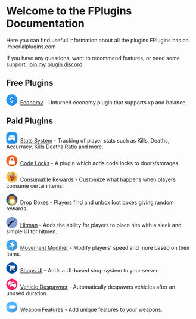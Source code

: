 # Welcome to the FPlugins Documentation

Here you can find usefull information about all the plugins FPlugins has on imperialplugins.com

If you have any questions, want to recommend features, or need some support, [join my plugin discord](https://discord.gg/bNMKHPa).

## Free Plugins

<img src="/assets/images/plugins/economy/logo.png" width="30" style="vertical-align: bottom;margin-right: 0.25em; border-radius: 50%"/> [Economy](/plugins/economy/) -
Unturned economy plugin that supports xp and balance.

## Paid Plugins

<img src="/assets/images/plugins/stats-system/logo.png" width="30" style="vertical-align: bottom;margin-right: 0.25em;"/> [Stats System](/plugins/stats-system/) -
Tracking of player stats such as Kills, Deaths, Accurracy, Kills Deaths Ratio and more.

<img src="/assets/images/plugins/code-locks/logo.png" width="30" style="vertical-align: bottom;margin-right: 0.25em;"/> [Code Locks](/plugins/code-locks/) -
A plugin which adds code locks to doors/storages.

<img src="/assets/images/plugins/consumable-rewards/logo.png" width="30" style="vertical-align: bottom;margin-right: 0.25em;"/> [Consumable Rewards](/plugins/consumable-rewards/) -
Customize what happens when players consume certain items!

<img src="/assets/images/plugins/dropboxes/logo.png" width="30" style="vertical-align: bottom;margin-right: 0.25em;"/> [Drop Boxes](/plugins/dropboxes/) -
Players find and unbox loot boxes giving random rewards.

<img src="/assets/images/plugins/hitman/logo.png" width="30" style="vertical-align: bottom;margin-right: 0.25em;"/> [Hitman](/plugins/hitman/) -
Adds the ability for players to place hits with a sleek and simple UI for hitmen.

<img src="/assets/images/plugins/movement-modifier/logo.png" width="30" style="vertical-align: bottom;margin-right: 0.25em;"/> [Movement Modifier](/plugins/movement-modifier/) -
Modify players' speed and more based on their items.

<img src="/assets/images/plugins/shops-ui/logo.png" width="30" style="vertical-align: bottom;margin-right: 0.25em;"/> [Shops UI](/plugins/shops-ui/) -
Adds a UI-based shop system to your server.

<img src="/assets/images/plugins/vehicle-despawner/logo.png" width="30" style="vertical-align: bottom;margin-right: 0.25em;"/> [Vehicle Despawner](/plugins/vehicle-despawner/) -
Automatically despawns vehicles after an unused duration.

<img src="/assets/images/plugins/weapon-features/logo.png" width="30" style="vertical-align: bottom;margin-right: 0.25em;"/> [Weapon Features](/plugins/weapon-features/) -
Add unique features to your weapons.
